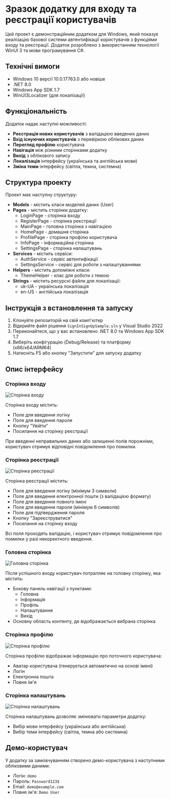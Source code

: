 # Зразок додатку для входу та реєстрації користувачів

Цей проект є демонстраційним додатком для Windows, який показує реалізацію базової системи автентифікації користувачів з функціями входу та реєстрації. Додаток розроблено з використанням технології WinUI 3 та мови програмування C#.

## Технічні вимоги

- Windows 10 версії 10.0.17763.0 або новіше
- .NET 8.0
- Windows App SDK 1.7
- WinUI3Localizer (для локалізації)

## Функціональність

Додаток надає наступні можливості:

- **Реєстрація нових користувачів** з валідацією введених даних
- **Вхід існуючих користувачів** з перевіркою облікових даних
- **Перегляд профілю** користувача
- **Навігація** між різними сторінками додатку
- **Вихід** з облікового запису
- **Локалізація** інтерфейсу (українська та англійська мови)
- **Зміна теми** інтерфейсу (світла, темна, системна)

## Структура проекту

Проект має наступну структуру:

- **Models** - містить класи моделей даних (User)
- **Pages** - містить сторінки додатку:
  - LoginPage - сторінка входу
  - RegisterPage - сторінка реєстрації
  - MainPage - головна сторінка з навігацією
  - HomePage - домашня сторінка
  - ProfilePage - сторінка профілю користувача
  - InfoPage - інформаційна сторінка
  - SettingsPage - сторінка налаштувань
- **Services** - містить сервіси:
  - AuthService - сервіс автентифікації
  - SettingsService - сервіс для роботи з налаштуваннями
- **Helpers** - містить допоміжні класи:
  - ThemeHelper - клас для роботи з темою
- **Strings** - містить ресурсні файли для локалізації:
  - uk-UA - українська локалізація
  - en-US - англійська локалізація

## Інструкція з встановлення та запуску

1. Клонуйте репозиторій на свій комп'ютер
2. Відкрийте файл рішення `SignInSignUpSample.sln` у Visual Studio 2022
3. Переконайтеся, що у вас встановлено .NET 8.0 та Windows App SDK 1.7
4. Виберіть конфігурацію (Debug/Release) та платформу (x86/x64/ARM64)
5. Натисніть F5 або кнопку "Запустити" для запуску додатку

## Опис інтерфейсу

### Сторінка входу

![Сторінка входу](screenshots/login.png)

Сторінка входу містить:
- Поле для введення логіну
- Поле для введення пароля
- Кнопку "Увійти"
- Посилання на сторінку реєстрації

При введенні неправильних даних або залишенні полів порожніми, користувач отримує відповідні повідомлення про помилки.

### Сторінка реєстрації

![Сторінка реєстрації](screenshots/register.png)

Сторінка реєстрації містить:
- Поле для введення логіну (мінімум 3 символи)
- Поле для введення електронної пошти (з валідацією формату)
- Поле для введення повного імені
- Поле для введення пароля (мінімум 6 символів)
- Поле для підтвердження пароля
- Кнопку "Зареєструватися"
- Посилання на сторінку входу

Всі поля проходять валідацію, і користувач отримує повідомлення про помилки у разі некоректного введення.

### Головна сторінка

![Головна сторінка](screenshots/home.png)

Після успішного входу користувач потрапляє на головну сторінку, яка містить:
- Бокову панель навігації з пунктами:
  - Головна
  - Інформація
  - Профіль
  - Налаштування
  - Вихід
- Основну область контенту, де відображається вибрана сторінка

### Сторінка профілю

![Сторінка профілю](screenshots/profile.png)

Сторінка профілю відображає інформацію про поточного користувача:
- Аватар користувача (генерується автоматично на основі імені)
- Логін
- Електронна пошта
- Повне ім'я

### Сторінка налаштувань

![Сторінка налаштувань](screenshots/settings.png)

Сторінка налаштувань дозволяє змінювати параметри додатку:
- Вибір мови інтерфейсу (українська або англійська)
- Вибір теми інтерфейсу (світла, темна або системна)

## Демо-користувач

У додатку за замовчуванням створено демо-користувача з наступними обліковими даними:
- Логін: `demo`
- Пароль: `Password123$`
- Email: `demo@example.com`
- Повне ім'я: `Demo User`
